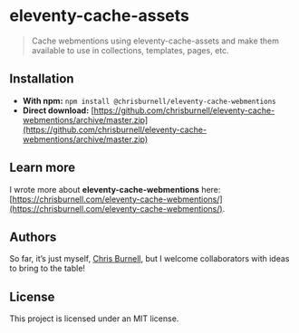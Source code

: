 # eleventy-cache-assets

> Cache webmentions using eleventy-cache-assets and make them available to use in collections, templates, pages, etc.

## Installation

- **With npm:** `npm install @chrisburnell/eleventy-cache-webmentions`
- **Direct download:** [https://github.com/chrisburnell/eleventy-cache-webmentions/archive/master.zip](https://github.com/chrisburnell/eleventy-cache-webmentions/archive/master.zip)

## Learn more

I wrote more about **eleventy-cache-webmentions** here: [https://chrisburnell.com/eleventy-cache-webmentions/](https://chrisburnell.com/eleventy-cache-webmentions/).

## Authors

So far, it’s just myself, [Chris Burnell](https://chrisburnell.com), but I welcome collaborators with ideas to bring to the table!

## License

This project is licensed under an MIT license.
